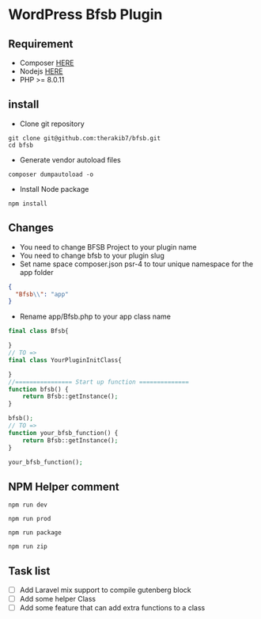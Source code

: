 # WordPress Bfsb Plugin

## Requirement 
- Composer [HERE](https://getcomposer.org/doc/00-intro.md#installation-linux-unix-macos)
- Nodejs [HERE](https://nodejs.org/en/download/)
- PHP >= 8.0.11 
## install
- Clone git repository
```shell script
git clone git@github.com:therakib7/bfsb.git
cd bfsb
```
- Generate vendor autoload files
```shell script
composer dumpautoload -o 
```
- Install Node package
```shell script
npm install
```

## Changes
- You need to change BFSB Project to your plugin name
- You need to change bfsb to your plugin slug
- Set name space composer.json psr-4 to tour unique namespace for the app folder
```json
{
  "Bfsb\\": "app"
}
```
- Rename app/Bfsb.php to your app class name
```php
final class Bfsb{

}
// TO =>
final class YourPluginInitClass{

}
//================ Start up function ==============
function bfsb() {
    return Bfsb::getInstance();
}

bfsb();
// TO =>
function your_bfsb_function() {
    return Bfsb::getInstance();
}

your_bfsb_function();
```

## NPM Helper comment
```shell script
npm run dev
```
```shell script
npm run prod
```  
```shell script
npm run package 
``` 
```shell script
npm run zip 
``` 

## Task list
- [ ] Add Laravel mix support to compile gutenberg block 
- [ ] Add some helper Class 
- [ ] Add some feature that can add extra functions to a class